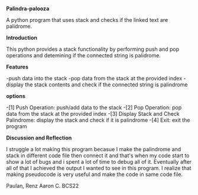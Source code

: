 **Palindra-palooza**

A python program that uses stack and checks if the linked text are palidrome.

**Introduction**

This python provides a stack functionality by performing push and pop operations and detemining if the connected string is palidrome.

**Features** 

-push data into the stack
-pop data from the stack at the provided index
-display the stack contents and check if the connected string is palindrome

**options**

-[1] Push Operation: push/add data to the stack
-[2] Pop Operation: pop data from the stack at the provided index
-[3] Display Stack and Check Palindrome: display the stack and check if it is palindrome
-[4] Exit: exit the program

**Discussion and Reflection**

I struggle a lot making this program becasue I make the palindrome and stack in different code file then connect it and that's when my code start to show a lot of bugs and i spent a lot of time to debug all of it. Eventually after all of that I achieved the output I wanted to see in this program. I realize that making pseudocode is very useful and make the code in same code file.

Paulan, Renz Aaron C.
BCS22
